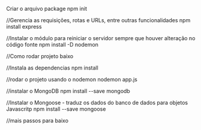 Criar o arquivo package
npm init

//Gerencia as requisições, rotas e URLs, entre outras funcionalidades
npm install express

//Instalar o módulo para reiniciar o servidor sempre que houver alteração no código fonte
npm install -D nodemon

//Como rodar projeto baixo

//Instala as dependencias
npm install

//rodar o projeto usando o nodemon
nodemon app.js

//instalar o MongoDB
npm install --save mongodb

//Instalar o Mongoose - traduz os dados do banco de dados para objetos Javascritp
npm install --save mongoose

//mais passos para baixo